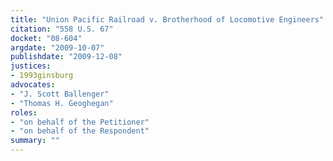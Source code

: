 ```yaml
---
title: "Union Pacific Railroad v. Brotherhood of Locomotive Engineers"
citation: "558 U.S. 67"
docket: "08-604"
argdate: "2009-10-07"
publishdate: "2009-12-08"
justices:
- 1993ginsburg
advocates:
- "J. Scott Ballenger"
- "Thomas H. Geoghegan"
roles:
- "on behalf of the Petitioner"
- "on behalf of the Respondent"
summary: ""
---
```



